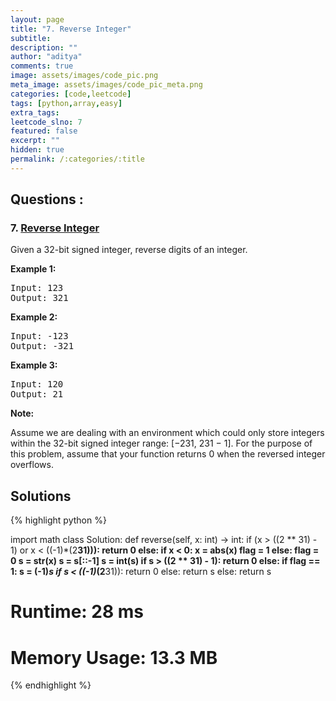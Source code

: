 ```yaml
---
layout: page
title: "7. Reverse Integer"
subtitle: 
description: ""
author: "aditya"
comments: true
image: assets/images/code_pic.png
meta_image: assets/images/code_pic_meta.png
categories: [code,leetcode]
tags: [python,array,easy]
extra_tags: 
leetcode_slno: 7
featured: false
excerpt: ""
hidden: true
permalink: /:categories/:title
---
```


## Questions :

### 7. [Reverse Integer](https://leetcode.com/problems/reverse-integer/)

Given a 32-bit signed integer, reverse digits of an integer.

**Example 1:**
<pre>
Input: 123
Output: 321
</pre>

**Example 2:**
<pre>
Input: -123
Output: -321
</pre>

**Example 3:**
<pre>
Input: 120
Output: 21
</pre>

**Note:**

Assume we are dealing with an environment which could only store integers within the 32-bit signed integer range: [−231,  231 − 1]. For the purpose of this problem, assume that your function returns 0 when the reversed integer overflows.


## Solutions

{% highlight python %}

import math
class Solution:
    def reverse(self, x: int) -> int:
        if (x > ((2 ** 31) - 1) or x < ((-1)*(2**31))):
            return 0
        else:
            if x < 0:
                x = abs(x)
                flag = 1
            else:
                flag = 0
            s = str(x)
            s = s[::-1]
            s = int(s)
            if s > ((2 ** 31) - 1):
                return 0
            else:
                if flag == 1:
                    s = (-1)*s
                    if s < ((-1)*(2**31)):
                        return 0
                    else:
                        return s
                else:
                    return s

# Runtime: 28 ms
# Memory Usage: 13.3 MB

{% endhighlight %}
